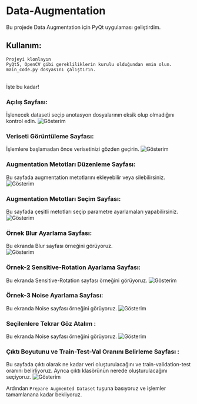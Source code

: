 # Data-Augmentation
Bu projede Data Augmentation için PyQt uygulaması geliştirdim.

## Kullanım:
`Projeyi klonlayın`<br />
`PyQt5, OpenCV gibi gerekliliklerin kurulu olduğundan emin olun.`<br />
`main_code.py dosyasını çalıştırın.`

<br />
İşte bu kadar!
<br />

### Açılış Sayfası:
İşlenecek dataseti seçip anotasyon dosyalarının eksik olup olmadığını kontrol edin.
![Gösterim](Readme-Images/0.png)

### Veriseti Görüntüleme Sayfası:
İşlemlere başlamadan önce verisetinizi gözden geçirin.
![Gösterim](Readme-Images/1.png)

### Augmentation Metotları Düzenleme Sayfası:
Bu sayfada augmentation metotlarını ekleyebilir veya silebilirsiniz.
![Gösterim](Readme-Images/2.5.png)

### Augmentation Metotları Seçim Sayfası:
Bu sayfada çeşitli metotları seçip parametre ayarlamaları yapabilirsiniz.
![Gösterim](Readme-Images/1.5.png)

### Örnek Blur Ayarlama Sayfası:
Bu ekranda Blur sayfası örneğini görüyoruz.<br />
![Gösterim](Readme-Images/2.png)

### Örnek-2 Sensitive-Rotation Ayarlama Sayfası:
Bu ekranda Sensitive-Rotation sayfası örneğini görüyoruz.
![Gösterim](Readme-Images/3.png)

### Örnek-3 Noise Ayarlama Sayfası:
Bu ekranda Noise sayfası örneğini görüyoruz.
![Gösterim](Readme-Images/4.png)
<br />
### Seçilenlere Tekrar Göz Atalım :
Bu ekranda Noise sayfası örneğini görüyoruz.
![Gösterim](Readme-Images/5.png)
<br />
### Çıktı Boyutunu ve Train-Test-Val Oranını Belirleme Sayfası :
Bu sayfada çıktı olarak ne kadar veri oluşturulacağını ve train-validation-test oranını belirliyoruz. Ayrıca çıktı klasörünün nerede oluşturulacağını seçiyoruz.
![Gösterim](Readme-Images/6.png)

Ardından `Prepare Augmented Dataset` tuşuna basıyoruz ve işlemler tamamlanana kadar bekliyoruz.






















